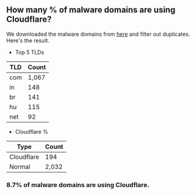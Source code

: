 ## How many % of malware domains are using Cloudflare?


We downloaded the malware domains from [here](https://urlhaus.abuse.ch) and filter out duplicates.
Here's the result.


[//]: # (start replacement)


- Top 5 TLDs

| TLD | Count |
| --- | --- |
| com | 1,067 |
| in | 148 |
| br | 141 |
| hu | 115 |
| net | 92 |


- Cloudflare %

| Type | Count |
| --- | --- |
| Cloudflare | 194 |
| Normal | 2,032 |


### 8.7% of malware domains are using Cloudflare.